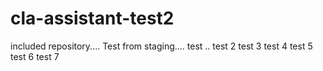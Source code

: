 # cla-assistant-test2
included repository.... Test from staging.... test .. test 2 test 3 test 4 test 5 test 6 test 7
